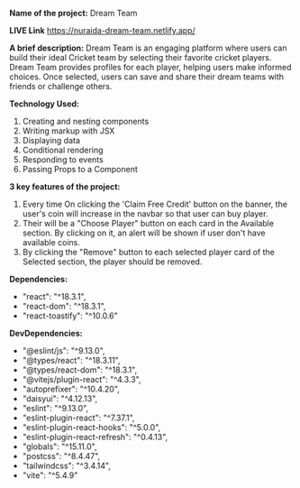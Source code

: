 **Name of the project:**
  Dream Team

**LIVE Link**
  https://nuraida-dream-team.netlify.app/

**A brief description:**
  Dream Team is an engaging platform where users can build their ideal Cricket team by selecting their favorite cricket players. Dream Team provides profiles for each player, helping users make informed choices. Once selected, users can save and share their dream teams with friends or challenge others. 

**Technology Used:**
  1. Creating and nesting components
  2. Writing markup with JSX
  3. Displaying data
  4. Conditional rendering
  5. Responding to events
  6. Passing Props to a Component

**3 key features of the project:**
  1. Every time On clicking the 'Claim Free Credit' button on the banner, the user's coin  will increase in the navbar so that user can buy player.
  2. Their will be a "Choose Player" button on each card in the Available section. By clicking on it, an alert will be shown if user don't have available coins.
  3. By clicking the "Remove" button to each selected player card of the Selected section, the player should be removed.

**Dependencies:**
- "react": "^18.3.1",
- "react-dom": "^18.3.1",
- "react-toastify": "^10.0.6"

**DevDependencies:**
- "@eslint/js": "^9.13.0",
- "@types/react": "^18.3.11",
- "@types/react-dom": "^18.3.1",
- "@vitejs/plugin-react": "^4.3.3",
- "autoprefixer": "^10.4.20",
- "daisyui": "^4.12.13",
- "eslint": "^9.13.0",
- "eslint-plugin-react": "^7.37.1",
- "eslint-plugin-react-hooks": "^5.0.0",
- "eslint-plugin-react-refresh": "^0.4.13",
- "globals": "^15.11.0",
- "postcss": "^8.4.47",
- "tailwindcss": "^3.4.14",
- "vite": "^5.4.9"